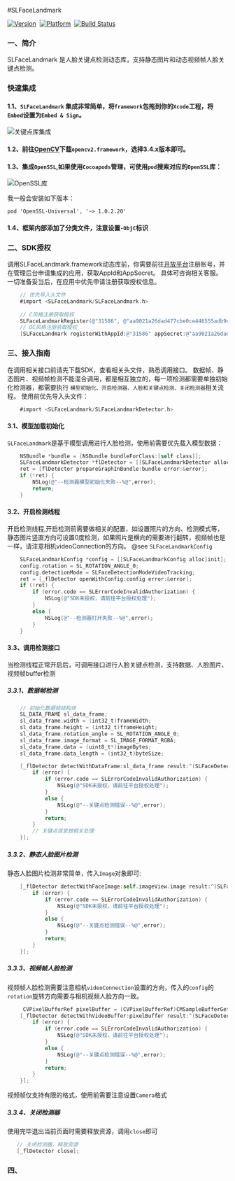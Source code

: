 #SLFaceLandmark

[![Version](https://img.shields.io/badge/version-1.0.0-brightgreen.svg)](https://clife-devops.coding.net/p/AR_makeup/d/SLFaceLandmarkPublic/git/tree/master/ios/README.md?tab=file)&nbsp;
[![Platform](https://img.shields.io/badge/platform-iOS%2010.0-orange.svg)](https://clife-devops.coding.net/p/AR_makeup/d/SLFaceLandmarkPublic/git/tree/master/ios/README.md?tab=file)&nbsp;
[![Build Status](https://img.shields.io/badge/build-passing-red.svg)](https://clife-devops.coding.net/p/AR_makeup/d/SLFaceLandmarkPublic/git/tree/master/ios/README.md?tab=file)&nbsp;


### 一、简介

SLFaceLandmark 是人脸关键点检测动态库，支持静态图片和动态视频帧人脸关键点检测。

### 快速集成
#### 1.1、`SLFaceLandmark` 集成非常简单，将`framework`包拖到你的`Xcode`工程，将`Embed`设置为`Embed & Sign`。

![关键点库集成](https://p9-juejin.byteimg.com/tos-cn-i-k3u1fbpfcp/1f2ad87d000c4376b2badff128d76119~tplv-k3u1fbpfcp-zoom-1.image)

#### 1.2、前往[OpenCV](https://opencv.org/releases/)下载`opencv2.framework`，选择3.4.x版本即可。
#### 1.3、集成`OpenSSL`,如果使用`Cocoapods`管理，可使用`pod`搜索对应的`OpenSSL`库：
![OpenSSL库](https://p3-juejin.byteimg.com/tos-cn-i-k3u1fbpfcp/06bce5e685994563840863f4116a0ee6~tplv-k3u1fbpfcp-zoom-1.image)

我一般会安装如下版本：
```
pod 'OpenSSL-Universal', '~> 1.0.2.20'
```
#### 1.4、框架内部添加了分类文件，注意设置`-ObjC`标识

### 二、SDK授权
调用SLFaceLandmark.framework动态库前，你需要前往[开放平台](https://www.baidu.com)注册账号，并在管理后台申请集成的应用，获取AppId和AppSecret。
具体可咨询相关客服。
一切准备妥当后，在应用中优先申请注册获取授权信息。

```Objective-C
    // 优先导入头文件
    #import <SLFaceLandmark/SLFaceLandmark.h>
    
    // C风格注册获取授权
    SLFaceLandmarkRegister(@"31586", @"aa9021a26dad477cbe0ce446555adb9c");
    // OC风格注册获取授权
    [SLFaceLandmark registerWithAppId:@"31586" appSecret:@"aa9021a26dad477cbe0ce446555adb9c"];
```


### 三、接入指南
在调用相关接口前请先下载SDK，查看相关头文件，熟悉调用接口。
数据帧、静态图片、视频帧检测不能混合调用，都是相互独立的，每一项检测都需要单独初始化检测器，都需要执行 `模型初始化、开启检测器、人脸和关键点检测、关闭检测器`相关流程。
使用前优先导入头文件：
```Objective-C
    #import <SLFaceLandmark/SLFaceLandmarkDetector.h>   
```

#### 3.1、模型加载初始化
`SLFaceLandmark`是基于模型调用进行人脸检测，使用前需要优先载入模型数据：
```Objective-C
    NSBundle *bundle = [NSBundle bundleForClass:[self class]];
    SLFaceLandmarkDetector *flDetector = [[SLFaceLandmarkDetector alloc]init];
    ret = [flDetector prepareGraphInBundle:bundle error:&error];
    if (!ret) {
        NSLog(@"--检测器模型初始化失败--%@",error);
        return;
    }
```
#### 3.2、开启检测线程
开启检测线程,开启检测前需要做相关的配置，如设置照片的方向、检测模式等，静态图片竖直方向可设置0度检测，如果照片是横向的需要进行翻转，视频帧也是一样，请注意相机videoConnection的方向。
@see `SLFaceLandmarkConfig`
```Objective-C
    SLFaceLandmarkConfig *config = [[SLFaceLandmarkConfig alloc]init];
    config.rotation = SL_ROTATION_ANGLE_0;
    config.detectionMode = SLFaceDetectionModeVideoTracking;
    ret = [_flDetector openWithConfig:config error:&error];
    if (!ret) {
        if (error.code == SLErrorCodeInvalidAuthorization) {
            NSLog(@"SDK未授权，请前往平台授权处理");
        }
        else {
            NSLog(@"--检测器打开失败--%@",error);
        }
    }
```

#### 3.3、调用检测接口
当检测线程正常开启后，可调用接口进行人脸关键点检测，支持数据、人脸图片、视频帧buffer检测
##### 3.3.1、数据帧检测
```Objective-C
    // 初始化数据帧结构体
    SL_DATA_FRAME sl_data_frame;
    sl_data_frame.width = (int32_t)frameWidth;
    sl_data_frame.height = (int32_t)frameHeight;
    sl_data_frame.rotation_angle = SL_ROTATION_ANGLE_0;
    sl_data_frame.image_format = SL_IMAGE_FORMAT_RGBA;
    sl_data_frame.data = (uint8_t*)imageBytes;
    sl_data_frame.data_length = (int32_t)byteSize;

    [_flDetector detectWithDataFrame:sl_data_frame result:^(SLFaceDetectionResult * _Nonnull result, NSError * _Nonnull error) {
        if (error) {
            if (error.code == SLErrorCodeInvalidAuthorization) {
                NSLog(@"SDK未授权，请前往平台授权处理");
            }
            else {
                NSLog(@"--关键点检测错误--%@",error);
            }
            return;
        }
        // 关键点信息做相关处理
    }];
```
##### 3.3.2、静态人脸图片检测
静态人脸图片检测非常简单，传入`Image`对象即可:
```Objective-C
    [_flDetector detectWithFaceImage:self.imageView.image result:^(SLFaceDetectionResult * _Nullable result, NSError * _Nullable error) {
        if (error) {
            if (error.code == SLErrorCodeInvalidAuthorization) {
                NSLog(@"SDK未授权，请前往平台授权处理");
            }
            else {
                NSLog(@"--关键点检测错误--%@",error);
            }
            return;
        }
    }];
```
##### 3.3.3、视频帧人脸检测
视频帧人脸检测需要注意相机`videoConnection`设置的方向，传入的`config`的`rotation`旋转方向需要与相机视频人脸方向一致。
```Objective-C
     CVPixelBufferRef pixelBuffer = (CVPixelBufferRef)CMSampleBufferGetImageBuffer(sampleBuffer);
    [_flDetector detectWithVideoBuffer:pixelBuffer result:^(SLFaceDetectionResult * _Nullable result, NSError * _Nullable error) {
        if (error) {
            if (error.code == SLErrorCodeInvalidAuthorization) {
                NSLog(@"SDK未授权，请前往平台授权处理");
            }
            else {
                NSLog(@"--关键点检测错误--%@",error);
            }
            return;
        }
    }];
```
视频帧仅支持有限的格式，使用前需要注意设置`Camera`格式

##### 3.3.4、关闭检测器
使用完毕退出当前页面时需要释放资源，调用`close`即可
```Objective-C
   // 关闭检测器，释放资源 
   [_flDetector close];
```

### 四、
